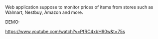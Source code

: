 Web application suppose to monitor prices of items from stores such as Walmart, Nestbuy, Amazon and more. 


DEMO:

https://www.youtube.com/watch?v=PfRC4xbH60w&t=75s
